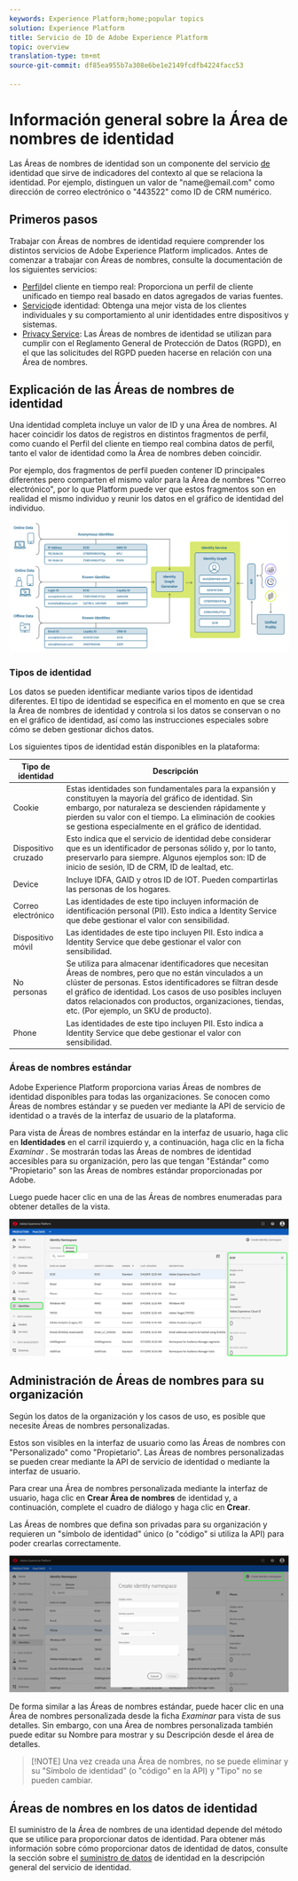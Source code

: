 ```yaml
---
keywords: Experience Platform;home;popular topics
solution: Experience Platform
title: Servicio de ID de Adobe Experience Platform
topic: overview
translation-type: tm+mt
source-git-commit: df85ea955b7a308e6be1e2149fcdfb4224facc53

---
```



# Información general sobre la Área de nombres de identidad

Las Áreas de nombres de identidad son un componente del servicio [de](./home.md) identidad que sirve de indicadores del contexto al que se relaciona la identidad. Por ejemplo, distinguen un valor de &quot;name<span>@email.com&quot; como dirección de correo electrónico o &quot;443522&quot; como ID de CRM numérico.

## Primeros pasos

Trabajar con Áreas de nombres de identidad requiere comprender los distintos servicios de Adobe Experience Platform implicados. Antes de comenzar a trabajar con Áreas de nombres, consulte la documentación de los siguientes servicios:

- [Perfil](../profile/home.md)del cliente en tiempo real: Proporciona un perfil de cliente unificado en tiempo real basado en datos agregados de varias fuentes.
- [Servicio](./home.md)de identidad: Obtenga una mejor vista de los clientes individuales y su comportamiento al unir identidades entre dispositivos y sistemas.
- [Privacy Service](../privacy-service/home.md): Las Áreas de nombres de identidad se utilizan para cumplir con el Reglamento General de Protección de Datos (RGPD), en el que las solicitudes del RGPD pueden hacerse en relación con una Área de nombres.

## Explicación de las Áreas de nombres de identidad

Una identidad completa incluye un valor de ID y una Área de nombres. Al hacer coincidir los datos de registros en distintos fragmentos de perfil, como cuando el Perfil del cliente en tiempo real combina datos de perfil, tanto el valor de identidad como la Área de nombres deben coincidir.

Por ejemplo, dos fragmentos de perfil pueden contener ID principales diferentes pero comparten el mismo valor para la Área de nombres &quot;Correo electrónico&quot;, por lo que Platform puede ver que estos fragmentos son en realidad el mismo individuo y reunir los datos en el gráfico de identidad del individuo.

![](images/identity-service-stitching.png)

### Tipos de identidad

Los datos se pueden identificar mediante varios tipos de identidad diferentes. El tipo de identidad se especifica en el momento en que se crea la Área de nombres de identidad y controla si los datos se conservan o no en el gráfico de identidad, así como las instrucciones especiales sobre cómo se deben gestionar dichos datos.

Los siguientes tipos de identidad están disponibles en la plataforma:

| Tipo de identidad | Descripción |
| --- | --- |
| Cookie | Estas identidades son fundamentales para la expansión y constituyen la mayoría del gráfico de identidad. Sin embargo, por naturaleza se descienden rápidamente y pierden su valor con el tiempo. La eliminación de cookies se gestiona especialmente en el gráfico de identidad. |
| Dispositivo cruzado | Esto indica que el servicio de identidad debe considerar que es un identificador de personas sólido y, por lo tanto, preservarlo para siempre. Algunos ejemplos son: ID de inicio de sesión, ID de CRM, ID de lealtad, etc. |
| Device | Incluye IDFA, GAID y otros ID de IOT. Pueden compartirlas las personas de los hogares. |
| Correo electrónico | Las identidades de este tipo incluyen información de identificación personal (PII). Esto indica a Identity Service que debe gestionar el valor con sensibilidad. |
| Dispositivo móvil | Las identidades de este tipo incluyen PII. Esto indica a Identity Service que debe gestionar el valor con sensibilidad. |
| No personas | Se utiliza para almacenar identificadores que necesitan Áreas de nombres, pero que no están vinculados a un clúster de personas. Estos identificadores se filtran desde el gráfico de identidad. Los casos de uso posibles incluyen datos relacionados con productos, organizaciones, tiendas, etc. (Por ejemplo, un SKU de producto). |
| Phone | Las identidades de este tipo incluyen PII. Esto indica a Identity Service que debe gestionar el valor con sensibilidad. |

### Áreas de nombres estándar

Adobe Experience Platform proporciona varias Áreas de nombres de identidad disponibles para todas las organizaciones. Se conocen como Áreas de nombres estándar y se pueden ver mediante la API de servicio de identidad o a través de la interfaz de usuario de la plataforma.

Para vista de Áreas de nombres estándar en la interfaz de usuario, haga clic en **Identidades** en el carril izquierdo y, a continuación, haga clic en la ficha *Examinar* . Se mostrarán todas las Áreas de nombres de identidad accesibles para su organización, pero las que tengan &quot;Estándar&quot; como &quot;Propietario&quot; son las Áreas de nombres estándar proporcionadas por Adobe.

Luego puede hacer clic en una de las Áreas de nombres enumeradas para obtener detalles de la vista.

![](./images/standard-namespace-detail.png)

## Administración de Áreas de nombres para su organización

Según los datos de la organización y los casos de uso, es posible que necesite Áreas de nombres personalizadas.

Estos son visibles en la interfaz de usuario como las Áreas de nombres con &quot;Personalizado&quot; como &quot;Propietario&quot;. Las Áreas de nombres personalizadas se pueden crear mediante la API de servicio de identidad o mediante la interfaz de usuario.

Para crear una Área de nombres personalizada mediante la interfaz de usuario, haga clic en **Crear Área de nombres** de identidad y, a continuación, complete el cuadro de diálogo y haga clic en **Crear**.

Las Áreas de nombres que defina son privadas para su organización y requieren un &quot;símbolo de identidad&quot; único (o &quot;código&quot; si utiliza la API) para poder crearlas correctamente.

![](./images/create-identity-namespace.png)

De forma similar a las Áreas de nombres estándar, puede hacer clic en una Área de nombres personalizada desde la ficha *Examinar* para vista de sus detalles. Sin embargo, con una Área de nombres personalizada también puede editar su Nombre para mostrar y su Descripción desde el área de detalles.

>[!NOTE] Una vez creada una Área de nombres, no se puede eliminar y su &quot;Símbolo de identidad&quot; (o &quot;código&quot; en la API) y &quot;Tipo&quot; no se pueden cambiar.

## Áreas de nombres en los datos de identidad

El suministro de la Área de nombres de una identidad depende del método que se utilice para proporcionar datos de identidad. Para obtener más información sobre cómo proporcionar datos de identidad de datos, consulte la sección sobre el [suministro de datos](./home.md#supplying-identity-data-to-identity-service) de identidad en la descripción general del servicio de identidad.
